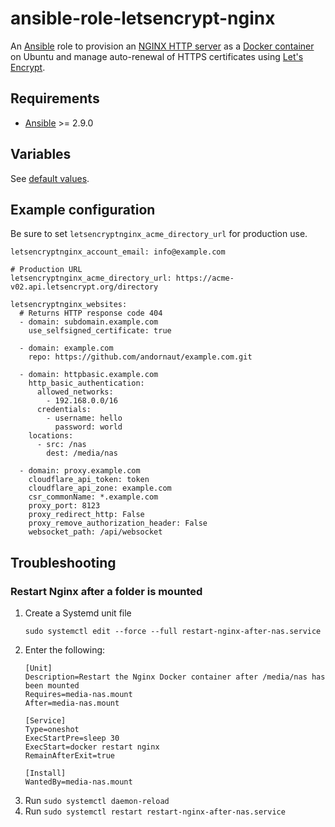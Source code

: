 # ansible-role-letsencrypt-nginx

An [Ansible](https://www.ansible.com/) role to provision an [NGINX HTTP server](https://www.nginx.com) as a
[Docker container](https://hub.docker.com/_/nginx) on Ubuntu and manage auto-renewal of HTTPS certificates using
[Let's Encrypt](https://letsencrypt.org/).

## Requirements

* [Ansible](https://www.ansible.com/) >= 2.9.0

## Variables

See [default values](./defaults/main.yml).

## Example configuration

Be sure to set `letsencryptnginx_acme_directory_url` for production use.

```
letsencryptnginx_account_email: info@example.com

# Production URL
letsencryptnginx_acme_directory_url: https://acme-v02.api.letsencrypt.org/directory

letsencryptnginx_websites:
  # Returns HTTP response code 404
  - domain: subdomain.example.com
    use_selfsigned_certificate: true

  - domain: example.com
    repo: https://github.com/andornaut/example.com.git

  - domain: httpbasic.example.com
    http_basic_authentication:
      allowed_networks:
        - 192.168.0.0/16
      credentials:
        - username: hello
          password: world
    locations:
      - src: /nas
        dest: /media/nas

  - domain: proxy.example.com
    cloudflare_api_token: token
    cloudflare_api_zone: example.com
    csr_commonName: *.example.com
    proxy_port: 8123
    proxy_redirect_http: False
    proxy_remove_authorization_header: False
    websocket_path: /api/websocket
```

## Troubleshooting

### Restart Nginx after a folder is mounted

1. Create a Systemd unit file
   ```
   sudo systemctl edit --force --full restart-nginx-after-nas.service
   ```
1. Enter the following:
   ```
   [Unit]
   Description=Restart the Nginx Docker container after /media/nas has been mounted
   Requires=media-nas.mount
   After=media-nas.mount

   [Service]
   Type=oneshot
   ExecStartPre=sleep 30
   ExecStart=docker restart nginx
   RemainAfterExit=true

   [Install]
   WantedBy=media-nas.mount
   ```
1. Run `sudo systemctl daemon-reload`
1. Run `sudo systemctl restart restart-nginx-after-nas.service`
